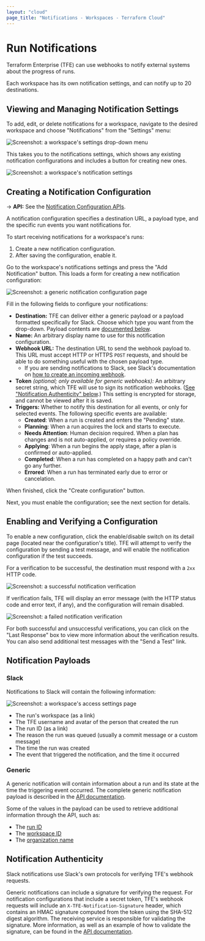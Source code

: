 ```yaml
---
layout: "cloud"
page_title: "Notifications - Workspaces - Terraform Cloud"
---
```


# Run Notifications

Terraform Enterprise (TFE) can use webhooks to notify external systems about the progress of runs.

Each workspace has its own notification settings, and can notify up to 20 destinations.

## Viewing and Managing Notification Settings

To add, edit, or delete notifications for a workspace, navigate to the desired workspace and choose "Notifications" from the "Settings" menu:

![Screenshot: a workspace's settings drop-down menu](./images/notifications-workspace-settings.png)

This takes you to the notifications settings, which shows any existing notification configurations and includes a button for creating new ones.

![Screenshot: a workspace's notification settings](./images/notifications-index.png)

## Creating a Notification Configuration

-> **API:** See the [Notification Configuration APIs](../api/notification-configurations.html).

A notification configuration specifies a destination URL, a payload type, and the specific run events you want notifications for.

To start receiving notifications for a workspace's runs:

1. Create a new notification configuration.
2. After saving the configuration, enable it.

Go to the workspace's notifications settings and press the "Add Notification" button. This loads a form for creating a new notification configuration:

![Screenshot: a generic notification configuration page](./images/notifications-generic.png)

Fill in the following fields to configure your notifications:

- **Destination:** TFE can deliver either a generic payload or a payload formatted specifically for Slack. Choose which type you want from the drop-down. Payload contents are [documented below][inpage-payload].
- **Name:** An arbitrary display name to use for this notification configuration.
- **Webhook URL:** The destination URL to send the webhook payload to. This URL must accept HTTP or HTTPS `POST` requests, and should be able to do something useful with the chosen payload type.
    - If you are sending notifications to Slack, see Slack's documentation on [how to create an incoming webhook](https://api.slack.com/incoming-webhooks#create_a_webhook).
- **Token** _(optional; only available for generic webhooks):_ An arbitrary secret string, which TFE will use to sign its notification webhooks. ([See "Notification Authenticity" below][inpage-hmac].) This setting is encrypted for storage, and cannot be viewed after it is saved.
- **Triggers:** Whether to notify this destination for all events, or only for selected events. The following specific events are available:
    - **Created**: When a run is created and enters the "Pending" state.
    - **Planning**: When a run acquires the lock and starts to execute.
    - **Needs Attention**: Human decision required. When a plan has changes and is not auto-applied, or requires a policy override.
    - **Applying**: When a run begins the apply stage, after a plan is confirmed or auto-applied.
    - **Completed**: When a run has completed on a happy path and can't go any further.
    - **Errored**: When a run has terminated early due to error or cancelation.

When finished, click the "Create configuration" button.

Next, you must enable the configuration; see the next section for details.

## Enabling and Verifying a Configuration

To enable a new configuration, click the enable/disable switch on its detail page (located near the configuration's title). TFE will attempt to verify the configuration by sending a test message, and will enable the notification configuration if the test succeeds.

For a verification to be successful, the destination must respond with a `2xx` HTTP code.

![Screenshot: a successful notification verification](./images/notifications-success.png)

If verification fails, TFE will display an error message (with the HTTP status code and error text, if any), and the configuration will remain disabled.

![Screenshot: a failed notification verification](./images/notifications-error.png)

For both successful and unsuccessful verifications, you can click on the "Last Response" box to view more information about the verification results. You can also send additional test messages with the "Send a Test" link.

## Notification Payloads

[inpage-payload]: #notification-payloads

### Slack

Notifications to Slack will contain the following information:

![Screenshot: a workspace's access settings page](./images/notifications-slack-sample.png)

* The run's workspace (as a link)
* The TFE username and avatar of the person that created the run
* The run ID (as a link)
* The reason the run was queued (usually a commit message or a custom message)
* The time the run was created
* The event that triggered the notification, and the time it occurred

### Generic

A generic notification will contain information about a run and its state at the time the triggering event occurred. The complete generic notification payload is described in the [API documentation][generic-payload].

[generic-payload]: ../api/notification-configurations.html#notification-payload

Some of the values in the payload can be used to retrieve additional information through the API, such as:

* The [run ID](../api/run.html#get-run-details)
* The [workspace ID](../api/workspaces.html#list-workspaces)
* The [organization name](../api/organizations.html#show-an-organization)

## Notification Authenticity

[inpage-hmac]: #notification-authenticity

Slack notifications use Slack's own protocols for verifying TFE's webhook requests.

Generic notifications can include a signature for verifying the request. For notification configurations that include a secret token, TFE's webhook requests will include an `X-TFE-Notification-Signature` header, which contains an HMAC signature computed from the token using the SHA-512 digest algorithm. The receiving service is responsible for validating the signature. More information, as well as an example of how to validate the signature, can be found in the [API documentation](../api/notification-configurations.html#notification-authenticity).

